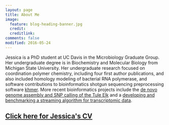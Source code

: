 ```yaml
---
layout: page
title: About Me
image:
  feature: blog-heading-banner.jpg
  credit:
  creditlink:
comments: false
modified: 2016-05-24
---
```


Jessica is a PhD student at UC Davis in the Microbiology Graduate Group. Her undergraduate degree is in Biochemistry and Molecular Biology from Michigan State University. Her undergraduate research focused on coordination polymer chemistry, including four first author publications, and also included homology modeling of bacterial RNA polymerase, and software contributions to bioinformatics shotgun sequencing preprocessing software [khmer](http://khmer.readthedocs.io/en/v2.0/). More recent bioinformatics projects include the [de novo genome assembly and SNP calling of the Tule Elk](https://github.com/jessicamizzi/tule-elk) and a [developing and benchmarking a streaming algorithm for transcriptomic data](https://github.com/jessicamizzi/tule-elk).


## [Click here for Jessica's CV](https://www.dropbox.com/s/ush1syfk19bcolb/JMizziPublicCV.pdf?dl=0)
